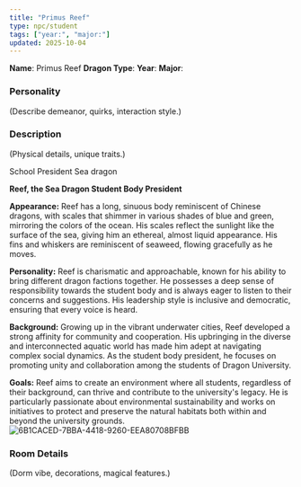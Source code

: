 ```yaml
---
title: "Primus Reef"
type: npc/student
tags: ["year:", "major:"]
updated: 2025-10-04
---
```


**Name**: Primus Reef
**Dragon Type**:
**Year**:
**Major**:

### Personality
(Describe demeanor, quirks, interaction style.)

### Description
(Physical details, unique traits.)

School President
Sea dragon

**Reef, the Sea Dragon Student Body President**

**Appearance:** Reef has a long, sinuous body reminiscent of Chinese dragons, with scales that shimmer in various shades of blue and green, mirroring the colors of the ocean. His scales reflect the sunlight like the surface of the sea, giving him an ethereal, almost liquid appearance. His fins and whiskers are reminiscent of seaweed, flowing gracefully as he moves.

**Personality:** Reef is charismatic and approachable, known for his ability to bring different dragon factions together. He possesses a deep sense of responsibility towards the student body and is always eager to listen to their concerns and suggestions. His leadership style is inclusive and democratic, ensuring that every voice is heard.

**Background:** Growing up in the vibrant underwater cities, Reef developed a strong affinity for community and cooperation. His upbringing in the diverse and interconnected aquatic world has made him adept at navigating complex social dynamics. As the student body president, he focuses on promoting unity and collaboration among the students of Dragon University.

**Goals:** Reef aims to create an environment where all students, regardless of their background, can thrive and contribute to the university's legacy. He is particularly passionate about environmental sustainability and works on initiatives to protect and preserve the natural habitats both within and beyond the university grounds.
![6B1CACED-7BBA-4418-9260-EEA80708BFBB](images/6B1CACED-7BBA-4418-9260-EEA80708BFBB.webp)

### Room Details
(Dorm vibe, decorations, magical features.)

